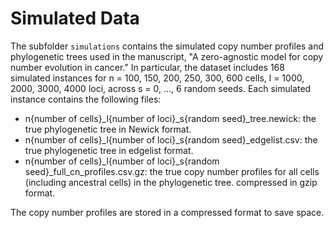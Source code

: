 # Simulated Data

The subfolder `simulations` contains the simulated copy number profiles and phylogenetic trees
used in the manuscript, "A zero-agnostic model for copy number evolution in cancer." In particular, 
the dataset includes 168 simulated instances for n = 100, 150, 200, 250, 300, 600 cells, 
l = 1000, 2000, 3000, 4000 loci, across s = 0, ..., 6 random seeds. Each simulated instance
contains the following files:

- n{number of cells}_l{number of loci}_s{random seed}_tree.newick: the true phylogenetic tree in Newick format.
- n{number of cells}_l{number of loci}_s{random seed}_edgelist.csv: the true phylogenetic tree in edgelist format.
- n{number of cells}_l{number of loci}_s{random seed}_full_cn_profiles.csv.gz: the true copy number profiles
  for all cells (including ancestral cells) in the phylogenetic tree. compressed in gzip format.

The copy number profiles are stored in a compressed format to save space.
